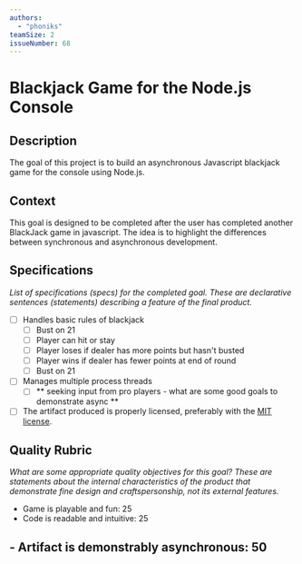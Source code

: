 ```yaml
---
authors:
  - "phoniks"
teamSize: 2
issueNumber: 68
---
```


# Blackjack Game for the Node.js Console

## Description

The goal of this project is to build an asynchronous Javascript blackjack game for the console using Node.js.
## Context

This goal is designed to be completed after the user has completed another BlackJack game in javascript.  The idea is to highlight the differences between synchronous and asynchronous development.
## Specifications

_List of specifications (specs) for the completed goal. These are declarative sentences (statements) describing a feature of the final product._
- [ ] Handles basic rules of blackjack
  - [ ] Bust on 21
  - [ ] Player can hit or stay
  - [ ] Player loses if dealer has more points but hasn't busted
  - [ ] Player wins if dealer has fewer points at end of round
  - [ ] Bust on 21
- [ ] Manages multiple process threads
  - [ ] *\* seeking input from pro players - what are some good goals to demonstrate async  **
- [ ] The artifact produced is properly licensed, preferably with the [MIT license](https://opensource.org/licenses/MIT).
## Quality Rubric

_What are some appropriate quality objectives for this goal? These are statements about the internal characteristics of the product that demonstrate fine design and craftspersonship, not its external features._
- Game is playable and fun: 25
- Code is readable and intuitive: 25
## \- Artifact is demonstrably asynchronous: 50





